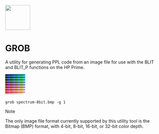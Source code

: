 <img src="../../../Insoft-UK/blob/main/assets/logo.svg" width="80" height="80" />

# GROB
A utility for generating PPL code from an image file for use with the BLIT and BLIT_P functions on the HP Prime.

<img width="64" height="64" src="https://github.com/Insoft-UK/GROB/blob/main/assets/spectrum-8bit.png" >

```
grob spectrum-8bit.bmp -g 1
```

> [!NOTE]
The only image file format currently supported by this utility tool is the Bitmap (BMP) format, with 4-bit, 8-bit, 16-bit, or 32-bit color depth.

